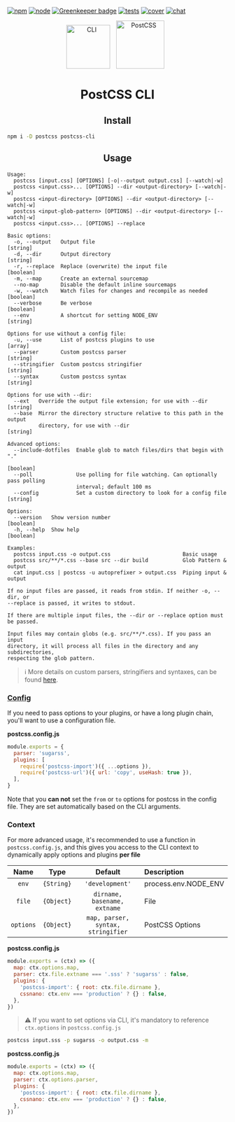 [![npm][npm]][npm-url]
[![node][node]][node-url]
[![Greenkeeper badge](https://badges.greenkeeper.io/postcss/postcss-cli.svg)](https://greenkeeper.io/)
[![tests][tests]][tests-url]
[![cover][cover]][cover-url]
[![chat][chat]][chat-url]

<div align="center">
  <img width="100" height="100" title="CLI" src="https://raw.githubusercontent.com/postcss/postcss-cli/HEAD/logo.svg">
  <a href="https://github.com/postcss/postcss">
    <img width="110" height="110" title="PostCSS" src="http://postcss.github.io/postcss/logo.svg" hspace="10">
  </a>
  <h1>PostCSS CLI</h1>
</div>

<h2 align="center">Install</h2>

```bash
npm i -D postcss postcss-cli
```

<h2 align="center">Usage</h2>

```
Usage:
  postcss [input.css] [OPTIONS] [-o|--output output.css] [--watch|-w]
  postcss <input.css>... [OPTIONS] --dir <output-directory> [--watch|-w]
  postcss <input-directory> [OPTIONS] --dir <output-directory> [--watch|-w]
  postcss <input-glob-pattern> [OPTIONS] --dir <output-directory> [--watch|-w]
  postcss <input.css>... [OPTIONS] --replace

Basic options:
  -o, --output   Output file                                            [string]
  -d, --dir      Output directory                                       [string]
  -r, --replace  Replace (overwrite) the input file                    [boolean]
  -m, --map      Create an external sourcemap
  --no-map       Disable the default inline sourcemaps
  -w, --watch    Watch files for changes and recompile as needed       [boolean]
  --verbose      Be verbose                                            [boolean]
  --env          A shortcut for setting NODE_ENV                        [string]

Options for use without a config file:
  -u, --use      List of postcss plugins to use                          [array]
  --parser       Custom postcss parser                                  [string]
  --stringifier  Custom postcss stringifier                             [string]
  --syntax       Custom postcss syntax                                  [string]

Options for use with --dir:
  --ext   Override the output file extension; for use with --dir        [string]
  --base  Mirror the directory structure relative to this path in the output
          directory, for use with --dir                                 [string]

Advanced options:
  --include-dotfiles  Enable glob to match files/dirs that begin with "."
                                                                       [boolean]
  --poll              Use polling for file watching. Can optionally pass polling
                      interval; default 100 ms
  --config            Set a custom directory to look for a config file  [string]

Options:
  --version   Show version number                                      [boolean]
  -h, --help  Show help                                                [boolean]

Examples:
  postcss input.css -o output.css                       Basic usage
  postcss src/**/*.css --base src --dir build           Glob Pattern & output
  cat input.css | postcss -u autoprefixer > output.css  Piping input & output

If no input files are passed, it reads from stdin. If neither -o, --dir, or
--replace is passed, it writes to stdout.

If there are multiple input files, the --dir or --replace option must be passed.

Input files may contain globs (e.g. src/**/*.css). If you pass an input
directory, it will process all files in the directory and any subdirectories,
respecting the glob pattern.
```

> ℹ️ More details on custom parsers, stringifiers and syntaxes, can be found [here](https://github.com/postcss/postcss#syntaxes).

### [Config](https://github.com/michael-ciniawsky/postcss-load-config)

If you need to pass options to your plugins, or have a long plugin chain, you'll want to use a configuration file.

**postcss.config.js**

```js
module.exports = {
  parser: 'sugarss',
  plugins: [
    require('postcss-import')({ ...options }),
    require('postcss-url')({ url: 'copy', useHash: true }),
  ],
}
```

Note that you **can not** set the `from` or `to` options for postcss in the config file. They are set automatically based on the CLI arguments.

### Context

For more advanced usage, it's recommended to use a function in `postcss.config.js`, and this gives you access to the CLI context to dynamically apply options and plugins **per file**

|   Name    |    Type    |              Default               | Description          |
| :-------: | :--------: | :--------------------------------: | :------------------- |
|   `env`   | `{String}` |          `'development'`           | process.env.NODE_ENV |
|  `file`   | `{Object}` |    `dirname, basename, extname`    | File                 |
| `options` | `{Object}` | `map, parser, syntax, stringifier` | PostCSS Options      |

**postcss.config.js**

```js
module.exports = (ctx) => ({
  map: ctx.options.map,
  parser: ctx.file.extname === '.sss' ? 'sugarss' : false,
  plugins: {
    'postcss-import': { root: ctx.file.dirname },
    cssnano: ctx.env === 'production' ? {} : false,
  },
})
```

> ⚠️ If you want to set options via CLI, it's mandatory to reference `ctx.options` in `postcss.config.js`

```bash
postcss input.sss -p sugarss -o output.css -m
```

**postcss.config.js**

```js
module.exports = (ctx) => ({
  map: ctx.options.map,
  parser: ctx.options.parser,
  plugins: {
    'postcss-import': { root: ctx.file.dirname },
    cssnano: ctx.env === 'production' ? {} : false,
  },
})
```

[npm]: https://img.shields.io/npm/v/postcss-cli.svg
[npm-url]: https://npmjs.com/package/postcss-cli
[node]: https://img.shields.io/node/v/postcss-cli.svg
[node-url]: https://nodejs.org/
[tests]: http://img.shields.io/travis/postcss/postcss-cli/master.svg
[tests-url]: https://travis-ci.org/postcss/postcss-cli
[cover]: https://img.shields.io/coveralls/postcss/postcss-cli/master.svg
[cover-url]: https://coveralls.io/github/postcss/postcss-cli
[chat]: https://img.shields.io/gitter/room/postcss/postcss.svg
[chat-url]: https://gitter.im/postcss/postcss
